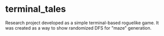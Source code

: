# terminal_tales
Research project developed as a simple terminal-based roguelike game. It was created as a way to show randomized DFS for "maze" generation.
